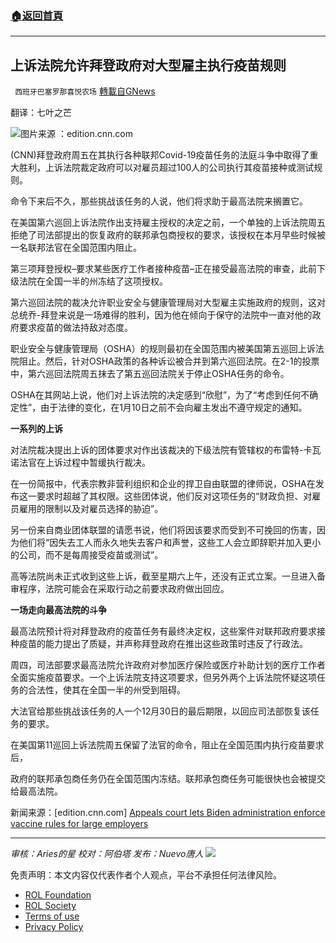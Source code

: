 ###  [:house:返回首頁](https://github.com/ourhimalayas/txt)
---


## 上诉法院允许拜登政府对大型雇主执行疫苗规则
` 西班牙巴塞罗那喜悦农场` [轉載自GNews](https://gnews.org/zh-hans/1768963/)

翻译：七叶之芒

![](https://assets.gnews.org/wp-content/uploads/2021/12/屏幕截图-2021-12-18-192327.jpg)图片来源 ：edition.cnn.com

(CNN)拜登政府周五在其执行各种联邦Covid-19疫苗任务的法庭斗争中取得了重大胜利，上诉法院裁定政府可以对雇员超过100人的公司执行其疫苗接种或测试规则。

命令下来后不久，那些挑战该任务的人说，他们将求助于最高法院来搁置它。

在美国第六巡回上诉法院作出支持雇主授权的决定之前，一个单独的上诉法院周五拒绝了司法部提出的恢复政府的联邦承包商授权的要求，该授权在本月早些时候被一名联邦法官在全国范围内阻止。

第三项拜登授权–要求某些医疗工作者接种疫苗–正在接受最高法院的审查，此前下级法院在全国一半的州冻结了这项授权。

第六巡回法院的裁决允许职业安全与健康管理局对大型雇主实施政府的规则，这对总统乔-拜登来说是一场难得的胜利，因为他在倾向于保守的法院中一直对他的政府要求疫苗的做法持敌对态度。

职业安全与健康管理局（OSHA）的规则最初在全国范围内被美国第五巡回上诉法院阻止。然后，针对OSHA政策的各种诉讼被合并到第六巡回法院。在2-1的投票中，第六巡回法院周五抹去了第五巡回法院关于停止OSHA任务的命令。

OSHA在其网站上说，他们对上诉法院的决定感到“欣慰”，为了“考虑到任何不确定性”，由于法律的变化，在1月10日之前不会向雇主发出不遵守规定的通知。

**一系列的上诉**

对法院裁决提出上诉的团体要求对作出该裁决的下级法院有管辖权的布雷特-卡瓦诺法官在上诉过程中暂缓执行裁决。

在一份简报中，代表宗教非营利组织和企业的捍卫自由联盟的律师说，OSHA在发布这一要求时超越了其权限。这些团体说，他们反对这项任务的“财政负担、对雇员雇用的限制以及对雇员选择的胁迫”。

另一份来自商业团体联盟的请愿书说，他们将因该要求而受到不可挽回的伤害，因为他们将“因失去工人而永久地失去客户和声誉，这些工人会立即辞职并加入更小的公司，而不是每周接受疫苗或测试”。

高等法院尚未正式收到这些上诉，截至星期六上午，还没有正式立案。一旦进入备审程序，法院可能会在采取行动之前要求政府做出回应。

**一场走向最高法院的斗争**

最高法院预计将对拜登政府的疫苗任务有最终决定权，这些案件对联邦政府要求接种疫苗的能力提出了质疑，并声称拜登政府在推出这些政策时违反了行政法。

周四，司法部要求最高法院允许政府对参加医疗保险或医疗补助计划的医疗工作者全面实施疫苗要求。一个上诉法院支持这项要求，但另外两个上诉法院怀疑这项任务的合法性，使其在全国一半的州受到阻碍。

大法官给那些挑战该任务的人一个12月30日的最后期限，以回应司法部恢复该任务的要求。

在美国第11巡回上诉法院周五保留了法官的命令，阻止在全国范围内执行疫苗要求后，

政府的联邦承包商任务仍在全国范围内冻结。联邦承包商任务可能很快也会被提交给最高法院。

新闻来源：[edition.cnn.com] [Appeals court lets Biden administration enforce vaccine rules for large employers](https://edition.cnn.com/2021/12/17/politics/appeals-court-vaccine-mandate-osha-large-employers-federal-contractors/index.html)

* * *

*审核：Aries的星
校对：阿伯塔
发布：Nuevo唐人*
![](https://assets.gnews.org/wp-content/uploads/2021/12/GNEWS_CH.-1-3-4.jpeg)
 

免责声明：本文内容仅代表作者个人观点，平台不承担任何法律风险。

- [ROL Foundation](https://rolfoundation.org/)
- [ROL Society](https://rolsociety.org/)
- [Terms of use](https://gnews.org/terms-of-use-3/)
- [Privacy Policy](https://gnews.org/privacy-policy/)
